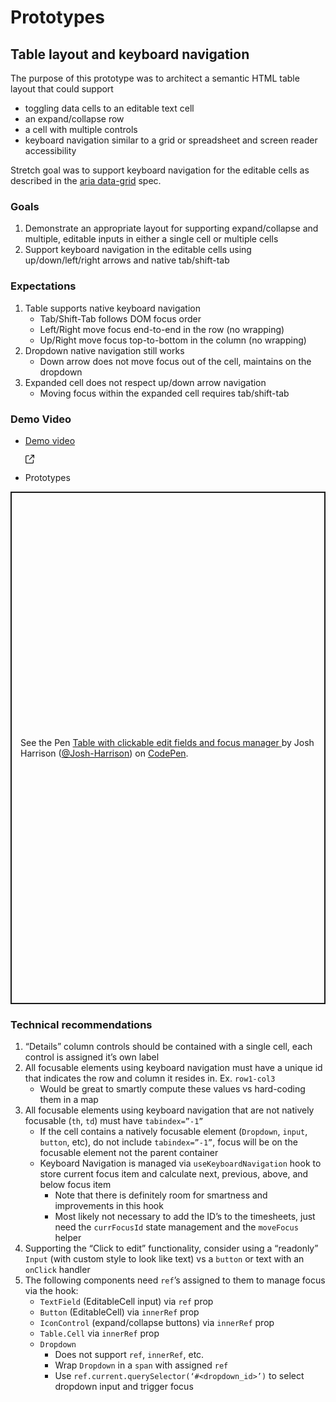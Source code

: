 # Prototypes

## Table layout and keyboard navigation

The purpose of this prototype was to architect a semantic HTML table layout that could support
* toggling data cells to an editable text cell
* an expand/collapse row
* a cell with multiple controls
* keyboard navigation similar to a grid or spreadsheet and screen reader accessibility

Stretch goal was to support keyboard navigation for the editable cells as described in the [aria data-grid](https://www.w3.org/WAI/ARIA/apg/patterns/grid/examples/data-grids/) spec.

### Goals
1. Demonstrate an appropriate layout for supporting expand/collapse and multiple, editable inputs in either a single cell or multiple cells
2. Support keyboard navigation in the editable cells using up/down/left/right arrows and native tab/shift-tab

### Expectations
1. Table supports native keyboard navigation
    * Tab/Shift-Tab follows DOM focus order
    * Left/Right move focus end-to-end in the row (no wrapping)
    * Up/Right move focus top-to-bottom in the column (no wrapping)
2. Dropdown native navigation still works
    * Down arrow does not move focus out of the cell, maintains on the dropdown
3. Expanded cell does not respect up/down arrow navigation
    * Moving focus within the expanded cell requires tab/shift-tab


### Demo Video
* <a href="https://drive.google.com/file/d/17bI9G31jOisRproRTugQLD8XsfIPHyHk/view?usp=sharing" target="_blank">Demo video</a><div class="open-in-new-window-icon"><svg xmlns="http://www.w3.org/2000/svg" height="1em" fill="currentColor" viewBox="0 0 512 512"><path d="M 304 24 Q 306 46 328 48 L 430 48 L 430 48 L 207 271 L 207 271 Q 193 288 207 305 Q 224 319 241 305 L 464 82 L 464 82 L 464 184 L 464 184 Q 466 206 488 208 Q 510 206 512 184 L 512 24 L 512 24 Q 510 2 488 0 L 328 0 L 328 0 Q 306 2 304 24 L 304 24 Z M 72 32 Q 41 33 21 53 L 21 53 L 21 53 Q 1 73 0 104 L 0 440 L 0 440 Q 1 471 21 491 Q 41 511 72 512 L 408 512 L 408 512 Q 439 511 459 491 Q 479 471 480 440 L 480 312 L 480 312 Q 478 290 456 288 Q 434 290 432 312 L 432 440 L 432 440 Q 430 462 408 464 L 72 464 L 72 464 Q 50 462 48 440 L 48 104 L 48 104 Q 50 82 72 80 L 200 80 L 200 80 Q 222 78 224 56 Q 222 34 200 32 L 72 32 L 72 32 Z" /></svg></div>

* Prototypes
<p class="codepen" data-height="820" data-default-tab="result" data-slug-hash="XWLRbxP" data-pen-title="Table with clickable edit fields and focus manager
" data-user="Josh-Harrison" style="height: 820px; box-sizing: border-box; display: flex; align-items: center; justify-content: center; border: 2px solid; margin: 1em 0; padding: 1em;">
    <span>See the Pen <a href="https://codepen.io/Josh-Harrison/pen/XWLRbxP">
    Table with clickable edit fields and focus manager
    </a> by Josh Harrison (<a href="https://codepen.io/Josh-Harrison">@Josh-Harrison</a>)
    on <a href="https://codepen.io">CodePen</a>.</span>
</p>
<script async src="https://cpwebassets.codepen.io/assets/embed/ei.js"></script>

### Technical recommendations
1. “Details” column controls should be contained with a single cell, each control is assigned it’s own label
2. All focusable elements using keyboard navigation must have a unique id that indicates the row and column it resides in. Ex. `row1-col3`
    * Would be great to smartly compute these values vs hard-coding them in a map
3. All focusable elements using keyboard navigation that are not natively focusable (`th`, `td`) must have `tabindex=”-1”`
    * If the cell contains a natively focusable element (`Dropdown`, `input`, `button`, etc), do not include `tabindex=”-1”`, focus will be on the focusable element not the parent container
    * Keyboard Navigation is managed via `useKeyboardNavigation` hook to store current focus item and calculate next, previous, above, and below focus item
        * Note that there is definitely room for smartness and improvements in this hook
        * Most likely not necessary to add the ID’s to the timesheets, just need the `currFocusId` state management and the `moveFocus` helper
4. Supporting the “Click to edit” functionality, consider using a “readonly” `Input` (with custom style to look like text) vs a `button` or text with an `onClick` handler
5. The following components need `ref`’s assigned to them to manage focus via the hook:
    * `TextField` (EditableCell input) via `ref` prop
    * `Button` (EditableCell) via `innerRef` prop
    * `IconControl` (expand/collapse buttons) via `innerRef` prop
    * `Table.Cell` via `innerRef` prop
    * `Dropdown`
        * Does not support `ref`, `innerRef`, etc.
        * Wrap `Dropdown` in a `span` with assigned `ref`
        * Use `ref.current.querySelector(‘#<dropdown_id>’)` to select dropdown input and trigger focus
